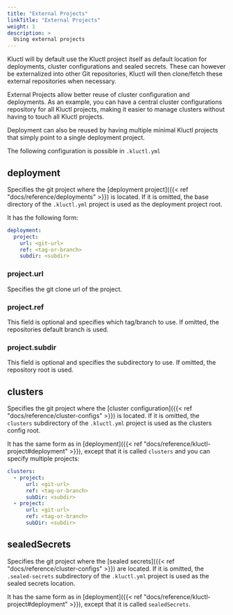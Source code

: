 ```yaml
---
title: "External Projects"
linkTitle: "External Projects"
weight: 1
description: >
  Using external projects 
---
```


Kluctl will by default use the Kluctl project itself as default location for deployments, cluster configurations and
sealed secrets. These can however be externalized into other Git repositories, Kluctl will then clone/fetch these external
repositories when necessary.

External Projects allow better reuse of cluster configuration and deployments. As an example, you can have a central
cluster configurations repository for all Kluctl projects, making it easier to manage clusters without having to touch
all Kluctl projects.

Deployment can also be reused by having multiple minimal Kluctl projects that simply point to a single deployment project. 

The following configuration is possible in `.kluctl.yml`

## deployment

Specifies the git project where the [deployment project]({{< ref "docs/reference/deployments" >}}) is located. If it is omitted, the base
directory of the `.kluctl.yml` project is used as the deployment project root.

It has the following form:
```yaml
deployment:
  project:
    url: <git-url>
    ref: <tag-or-branch>
    subdir: <subdir>
```

### project.url
Specifies the git clone url of the project.

### project.ref
This field is optional and specifies which tag/branch to use. If omitted, the repositories default branch is used.

### project.subdir
This field is optional and specifies the subdirectory to use. If omitted, the repository root is used.

## clusters

Specifies the git project where the [cluster configuration]({{< ref "docs/reference/cluster-configs" >}}) is located. If it is omitted, the
`clusters` subdirectory of the `.kluctl.yml` project is used as the clusters config root.

It has the same form as in [deployment]({{< ref "docs/reference/kluctl-project#deployment" >}}), except that it is called `clusters` and 
you can specify multiple projects:

```yaml
clusters:
  - project:
      url: <git-url>
      ref: <tag-or-branch>
      subDir: <subdir>
  - project:
      url: <git-url>
      ref: <tag-or-branch>
      subDir: <subdir>
```


## sealedSecrets

Specifies the git project where the [sealed secrets]({{< ref "docs/reference/cluster-configs" >}}) are located. If it is omitted, the
`.sealed-secrets` subdirectory of the `.kluctl.yml` project is used as the sealed secrets location.

It has the same form as in [deployment]({{< ref "docs/reference/kluctl-project#deployment" >}}), except that it is called `sealedSecrets`.
